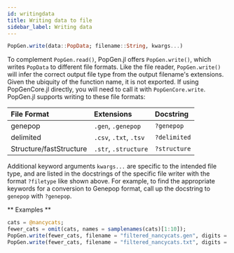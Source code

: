 ```yaml
---
id: writingdata
title: Writing data to file
sidebar_label: Writing data
---
```


```julia
PopGen.write(data::PopData; filename::String, kwargs...)
```
To complement `PopGen.read()`, PopGen.jl offers `PopGen.write()`, 
which writes `PopData` to different file formats. Like the file 
reader, `PopGen.write()` will infer the correct output file type 
from the output filename's extensions. Given the ubiquity of the 
function name, it is not exported. If using PopGenCore.jl directly, 
you will need to call it with `PopGenCore.write`. 
PopGen.jl supports writing to these file formats:

| File Format | Extensions             | Docstring            |
| :---------- | :--------------------- | :------------------- |
| genepop     | `.gen`, `.genepop`     | `?genepop`   |
| delimited   | `.csv`, `.txt`, `.tsv` | `?delimited` |
| Structure/fastStructure   | `.str`, `.structure` | `?structure` |

Additional keyword arguments `kwargs...` are specific to the intended file type, and are listed in the docstrings of the specific file writer with the format `?filetype` like shown above. For example, to find the appropriate keywords for a conversion to Genepop format, call up the docstring to `genepop` with `?genepop`.

** Examples **
```julia
cats = @nancycats;
fewer_cats = omit(cats, names = samplenames(cats)[1:10]);
PopGen.write(fewer_cats, filename = "filtered_nancycats.gen", digits = 3, format = "horizontal")
PopGen.write(fewer_cats, filename = "filtered_nancycats.txt", digits = 4, format = "tidy", delim = ",")
```
